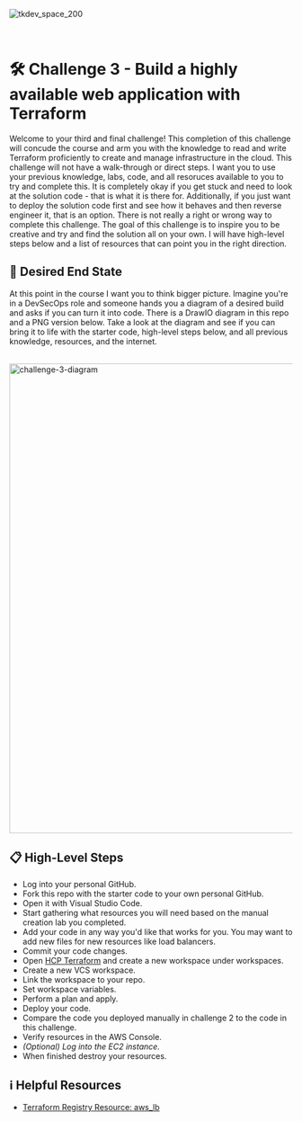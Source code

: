 ![tkdev_space_200](https://github.com/user-attachments/assets/31af05be-97b5-4d4e-82ef-4f23203eb7ac)

<br>

# 🛠️ Challenge 3 - Build a highly available web application with Terraform

Welcome to your third and final challenge! This completion of this challenge will concude the course and arm you with the knowledge to read and write Terraform proficiently to create and manage infrastructure in the cloud. This challenge will not have a walk-through or direct steps. I want you to use your previous knowledge, labs, code, and all resoruces available to you to try and complete this. It is completely okay if you get stuck and need to look at the solution code - that is what it is there for. Additionally, if you just want to deploy the solution code first and see how it behaves and then reverse engineer it, that is an option. There is not really a right or wrong way to complete this challenge. The goal of this challenge is to inspire you to be creative and try and find the solution all on your own. I will have high-level steps below and a list of resources that can point you in the right direction.  

## 🏁 Desired End State

At this point in the course I want you to think bigger picture. Imagine you're in a DevSecOps role and someone hands you a diagram of a desired build and asks if you can turn it into code. There is a DrawIO diagram in this repo and a PNG version below. Take a look at the diagram and see if you can bring it to life with the starter code, high-level steps below, and all previous knowledge, resources, and the internet. 

<br>

<img width="622" height="836" alt="challenge-3-diagram" src="https://github.com/user-attachments/assets/ca2df17e-2d09-458c-b22c-7aa55c5027ba" />

<br>

## 📋 High-Level Steps

- Log into your personal GitHub.
- Fork this repo with the starter code to your own personal GitHub.
- Open it with Visual Studio Code.
- Start gathering what resources you will need based on the manual creation lab you completed.
- Add your code in any way you'd like that works for you. You may want to add new files for new resources like load balancers.
- Commit your code changes.
- Open [HCP Terraform](https://app.terraform.io/app) and create a new workspace under workspaces.
- Create a new VCS workspace.
- Link the workspace to your repo.
- Set workspace variables.
- Perform a plan and apply.
- Deploy your code.
- Compare the code you deployed manually in challenge 2 to the code in this challenge.
- Verify resources in the AWS Console.
- *(Optional) Log into the EC2 instance.*
- When finished destroy your resources.

## ℹ️ Helpful Resources

- [Terraform Registry Resource: aws_lb](https://registry.terraform.io/providers/hashicorp/aws/latest/docs/resources/lb)
